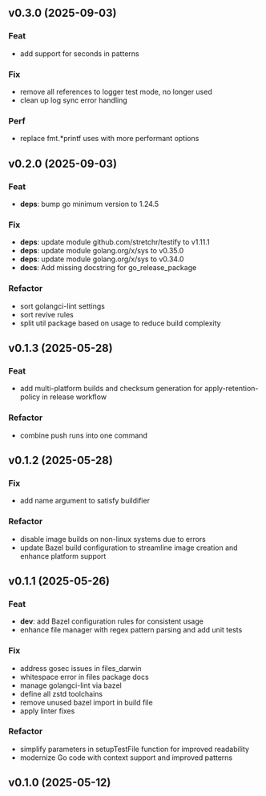 ## v0.3.0 (2025-09-03)

### Feat

- add support for seconds in patterns

### Fix

- remove all references to logger test mode, no longer used
- clean up log sync error handling

### Perf

- replace fmt.*printf uses with more performant options

## v0.2.0 (2025-09-03)

### Feat

- **deps**: bump go minimum version to 1.24.5

### Fix

- **deps**: update module github.com/stretchr/testify to v1.11.1
- **deps**: update module golang.org/x/sys to v0.35.0
- **deps**: update module golang.org/x/sys to v0.34.0
- **docs**: Add missing docstring for go_release_package

### Refactor

- sort golangci-lint settings
- sort revive rules
- split util package based on usage to reduce build complexity

## v0.1.3 (2025-05-28)

### Feat

- add multi-platform builds and checksum generation for apply-retention-policy in release workflow

### Refactor

- combine push runs into one command

## v0.1.2 (2025-05-28)

### Fix

- add name argument to satisfy buildifier

### Refactor

- disable image builds on non-linux systems due to errors
- update Bazel build configuration to streamline image creation and enhance platform support

## v0.1.1 (2025-05-26)

### Feat

- **dev**: add Bazel configuration rules for consistent usage
- enhance file manager with regex pattern parsing and add unit tests

### Fix

- address gosec issues in files_darwin
- whitespace error in files package docs
- manage golangci-lint via bazel
- define all zstd toolchains
- remove unused bazel import in build file
- apply linter fixes

### Refactor

- simplify parameters in setupTestFile function for improved readability
- modernize Go code with context support and improved patterns

## v0.1.0 (2025-05-12)
